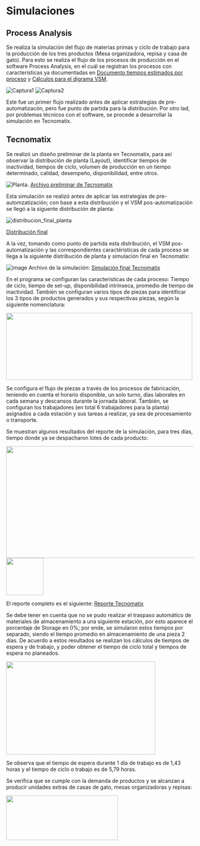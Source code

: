 # Simulaciones

## Process Analysis
Se realiza la simulación del flujo de materias primas y ciclo de trabajo para la producción de los tres productos (Mesa organizadora, repisa y casa de gato). Para esto se realiza el flujo de los procesos de producción en el software Process Analysis, en el cuál se registran los procesos con características ya documentadas en [Documento tiempos estimados por proceso](https://github.com/PurpleWood-APM/Documentacion-Proyecto/blob/main/gestion-produccion/TiemposEstimadosProduccion.md) y [Cálculos para el digrama VSM](https://github.com/PurpleWood-APM/Documentacion-Proyecto/blob/main/gestion-produccion/DiagramaVSM.md).

![Captura1](https://user-images.githubusercontent.com/51938754/230700019-7dbe7cc9-88b7-4b7d-b629-8985d9f35200.PNG)
![Captura2](https://user-images.githubusercontent.com/51938754/230700023-de7e1d3b-ade0-4234-b6eb-107d088eb734.PNG)

Este fue un primer flujo realizado antes de aplicar estrategias de pre-automatizacón, pero fue punto de partida para la distribución. Por otro lad, por problemas técnicos con el software, se procede a desarrollar la simulación en Tecnomatix.

## Tecnomatix

Se realizó un diseño preliminar de la planta en Tecnomatix, para así observar la distribución de planta (Layout), identificar tiempos de inactividad, tiempos de ciclo, volumen de producción en un tiempo determinado, calidad, desempeño, disponibilidad, entre otros. 

![Planta](https://user-images.githubusercontent.com/51938754/230695854-bd9f3cf9-0aaf-4d64-9ce0-301e9d5b5d0a.png).
[Archivo preliminar de Tecnomatix](https://github.com/PurpleWood-APM/Documentacion-Proyecto/blob/main/gestion-produccion/Planta.spp)

Esta simulación se realizó antes de aplicar las estrategías de pre-automzatización; con base a esta distribución y el VSM pos-automatización se llegó a la siguente distribución de planta:

![distribucion_final_planta](https://github.com/PurpleWood-APM/Documentacion-Proyecto/assets/51938754/febaf970-8e95-4cda-9230-db8d0eda1545)

[Distribución final](https://github.com/PurpleWood-APM/Documentacion-Proyecto/blob/main/gestion-produccion/distribucion_final_planta.jpg)

A la vez, tomando como punto de partida esta distribución, el VSM pos-automatización y las correspondientes caractéristicas de cada proceso se llega a la siguiente distribución de planta y simulación final en Tecnomatix:

![image](https://github.com/PurpleWood-APM/Documentacion-Proyecto/assets/51938754/7e4b6ec5-8ab7-4c03-84f5-ca593857d2fd)
Archivo de la simulación:
[Simulación final Tecnomatix](https://github.com/PurpleWood-APM/Documentacion-Proyecto/blob/main/gestion-produccion/PurpleWood-tecnomatix.spp)

En el programa se configuran las características de cada proceso: Tiempo de ciclo, tiempo de set-up, disponibilidad intrínseca, promedio de tiempo de inactividad. También se configuran varios tipos de piezas para identificar los 3 tipos de productos generados y sus respectivas piezas, según la siguiente nomenclatura:

<img src="https://github.com/PurpleWood-APM/Documentacion-Proyecto/assets/51938754/0a48d4d9-d634-4882-905b-9e13dbb1fa60" width= "500" height = "180">


Se configura el flujo de piezas a través de los procesos de fabricación, teniendo en cuenta el horario disponible, un solo turno, días laborales en cada semana y descansos durante la jornada laboral. También, se configuran los trabajadores (en total 6 trabajadores para la planta) asignados a cada estación y sus tareas a realizar, ya sea de procesamiento o transporte. 

Se muestran algunos resultados del reporte de la simulación, para tres días, tiempo donde ya se despacharon lotes de cada producto:

<img src="https://github.com/PurpleWood-APM/Documentacion-Proyecto/assets/51938754/e79884fb-d4f9-43ba-a3af-ae099dbd30fd" width= "700" height = "300">

<img src="https://github.com/PurpleWood-APM/Documentacion-Proyecto/assets/51938754/4a01f1a4-c44f-4a28-b18e-4f5f857fbc56" widtg = "300" height ="100">

El reporte completo es el siguiente:
[Reporte Tecnomatix](https://github.com/PurpleWood-APM/Documentacion-Proyecto/blob/main/gestion-produccion/informe_tecnomatix_procesos.jpg)

Se debe tener en cuenta que no se pudo realizar el traspaso automático de materiales de almacenamiento a una siguiente estación, por esto aparece el porcentaje de Storage en 0%; por ende, se simularon estos tiempos por separado, siendo el tiempo promedio en almacenamiento de una pieza 2 días. De acuerdo a estos resultados se realizan los cálculos de tiempos de espera y de trabajo, y poder obtener el tiempo de ciclo total y tiempos de espera no planeados.

<img src="https://github.com/PurpleWood-APM/Documentacion-Proyecto/assets/51938754/e5bbca7f-2488-4d7e-944c-bfcbfb5b4e69" width= "400" height = "250">

Se observa que el tiempo de espera durante 1 día de trabajo es de 1,43 horas y el tiempo de ciclo o trabajo es de 5,79 horas.

Se verifica que se cumple con la demanda de productos y se alcanzan a producir unidades extras de casas de gato, mesas organizadoras y repisas:

<img src="https://github.com/PurpleWood-APM/Documentacion-Proyecto/assets/51938754/02741637-2a7b-4ba1-8e9c-e346da1f9df8" width ="300" height = "120">





